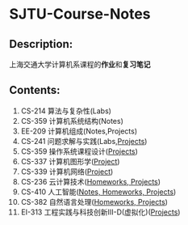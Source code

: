 # SJTU-Course-Notes

## Description:

上海交通大学计算机系课程的**作业**和**复习笔记**

## Contents:

  1. CS-214 算法与复杂性(Labs)
  2. CS-359 计算机系统结构(Notes)
  3. EE-209 计算机组成(Notes,Projects)
  4. CS-241 问题求解与实践(Labs,[Projects](https://github.com/guanrenyang/qt-TaxiDemandAnalyzer.git))
  5. CS-359 操作系统课程设计([Projects](https://github.com/guanrenyang/SJTU-Course-Notes/tree/main/CS356-%E6%93%8D%E4%BD%9C%E7%B3%BB%E7%BB%9F%E8%AF%BE%E7%A8%8B%E8%AE%BE%E8%AE%A1))
  6. CS-337 计算机图形学([Project](https://github.com/guanrenyang/NSRR-Reimplementation))
  7. CS-339 计算机网络([Project](https://github.com/guanrenyang/SendTo))
  8. CS-236 云计算技术([Homeworks, Projects](https://github.com/guanrenyang/SJTU-Course-Notes/tree/main/CS236-%E4%BA%91%E8%AE%A1%E7%AE%97%E6%8A%80%E6%9C%AF))
  9. CS-410 人工智能([Notes, Homeworks, Projects](https://github.com/guanrenyang/SJTU-Course-Notes/tree/main/CS410-%E4%BA%BA%E5%B7%A5%E6%99%BA%E8%83%BD))
  10. CS-382 自然语言处理([Homeworks, Projects](https://github.com/guanrenyang/CS328-Natural-Language-Processing))
  11. EI-313 工程实践与科技创新Ⅲ-D(虚拟化)([Projects](https://github.com/guanrenyang/SJTU-EI313-Virtualization_and_Cloud_Computing))

